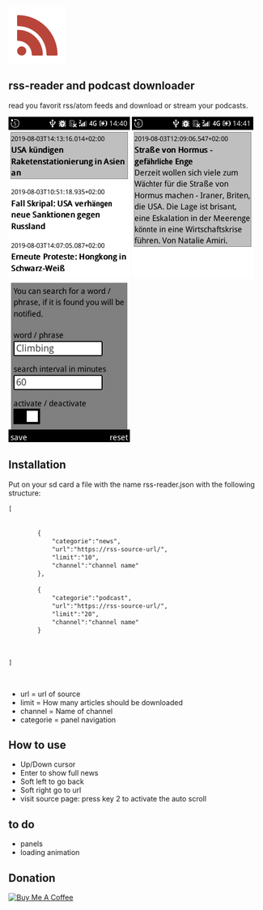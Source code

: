 ![logo](/images/logo.png) 

## rss-reader and podcast downloader

read you favorit rss/atom feeds and download or stream your podcasts.

![image-1](/images/image-1.png)
![image-2](/images/image-2.png)
![image-3](/images/image-3.png)


## Installation

Put on your sd card a file with the name rss-reader.json with the following structure:


```
[
	
		
		{
			"categorie":"news",
			"url":"https://rss-source-url/",
			"limit":"10",
			"channel":"channel name"
		},

		{
			"categorie":"podcast",
			"url":"https://rss-source-url/",
			"limit":"20",
			"channel":"channel name"
		}

	
	
]



```
+ url = url of source
+ limit = How many articles should be downloaded
+ channel = Name of channel
+ categorie = panel navigation


## How to use

+ Up/Down cursor
+ Enter to show full news
+ Soft left to go back 
+ Soft right go to url
+ visit source page: press key 2 to activate the auto scroll

## to do
+ panels
+ loading animation

## Donation


<a href="https://www.buymeacoffee.com/vj6Q8lR" target="_blank"><img src="https://cdn.buymeacoffee.com/buttons/lato-orange.png" alt="Buy Me A Coffee" style="height: 25px !important;width: 108px !important;" ></a>
